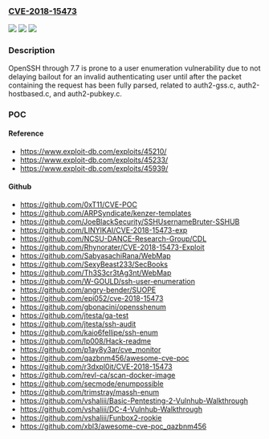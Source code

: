 ### [CVE-2018-15473](https://cve.mitre.org/cgi-bin/cvename.cgi?name=CVE-2018-15473)
![](https://img.shields.io/static/v1?label=Product&message=n%2Fa&color=blue)
![](https://img.shields.io/static/v1?label=Version&message=n%2Fa&color=blue)
![](https://img.shields.io/static/v1?label=Vulnerability&message=n%2Fa&color=brighgreen)

### Description

OpenSSH through 7.7 is prone to a user enumeration vulnerability due to not delaying bailout for an invalid authenticating user until after the packet containing the request has been fully parsed, related to auth2-gss.c, auth2-hostbased.c, and auth2-pubkey.c.

### POC

#### Reference
- https://www.exploit-db.com/exploits/45210/
- https://www.exploit-db.com/exploits/45233/
- https://www.exploit-db.com/exploits/45939/

#### Github
- https://github.com/0xT11/CVE-POC
- https://github.com/ARPSyndicate/kenzer-templates
- https://github.com/JoeBlackSecurity/SSHUsernameBruter-SSHUB
- https://github.com/LINYIKAI/CVE-2018-15473-exp
- https://github.com/NCSU-DANCE-Research-Group/CDL
- https://github.com/Rhynorater/CVE-2018-15473-Exploit
- https://github.com/SabyasachiRana/WebMap
- https://github.com/SexyBeast233/SecBooks
- https://github.com/Th3S3cr3tAg3nt/WebMap
- https://github.com/W-GOULD/ssh-user-enumeration
- https://github.com/angry-bender/SUOPE
- https://github.com/epi052/cve-2018-15473
- https://github.com/gbonacini/opensshenum
- https://github.com/jtesta/ga-test
- https://github.com/jtesta/ssh-audit
- https://github.com/kaio6fellipe/ssh-enum
- https://github.com/lp008/Hack-readme
- https://github.com/p1ay8y3ar/cve_monitor
- https://github.com/qazbnm456/awesome-cve-poc
- https://github.com/r3dxpl0it/CVE-2018-15473
- https://github.com/revl-ca/scan-docker-image
- https://github.com/secmode/enumpossible
- https://github.com/trimstray/massh-enum
- https://github.com/vshaliii/Basic-Pentesting-2-Vulnhub-Walkthrough
- https://github.com/vshaliii/DC-4-Vulnhub-Walkthrough
- https://github.com/vshaliii/Funbox2-rookie
- https://github.com/xbl3/awesome-cve-poc_qazbnm456

